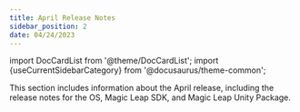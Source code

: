 ```yaml
---
title: April Release Notes
sidebar_position: 2
date: 04/24/2023
---
```


import DocCardList from '@theme/DocCardList';
import {useCurrentSidebarCategory} from '@docusaurus/theme-common';

This section includes information about the April release, including the release notes for the OS, Magic Leap SDK, and Magic Leap Unity Package.

<DocCardList items={useCurrentSidebarCategory().items}/>

